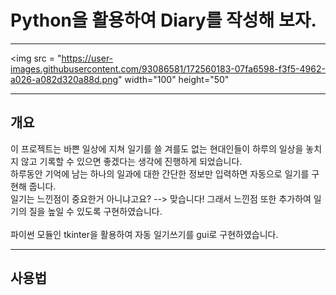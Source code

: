 
# Python을 활용하여 **Diary**를 작성해 보자.
---

<img src = "https://user-images.githubusercontent.com/93086581/172560183-07fa6598-f3f5-4962-a026-a082d320a88d.png" width="100" height="50"

---

## 개요
이 프로젝트는 바쁜 일상에 지쳐 일기를 쓸 겨를도 없는 현대인들이 하루의 일상을 놓치지 않고 기록할 수 있으면 좋겠다는 생각에 진행하게 되었습니다.<br>
하루동안 기억에 남는 하나의 일과에 대한 간단한 정보만 입력하면 자동으로 일기를 구현해 줍니다.<br>
일기는 느낀점이 중요한거 아니냐고요? --> 맞습니다! 그래서 느낀점 또한 추가하여 일기의 질을 높일 수 있도록 구현하였습니다.<br>
<br>
파이썬 모듈인 tkinter을 활용하여 자동 일기쓰기를 gui로 구현하였습니다.


---

## 사용법

